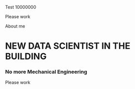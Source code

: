 Test 10000000

Please work

About me

# NEW DATA SCIENTIST IN THE BUILDING

### No more Mechanical Engineering

Please work
